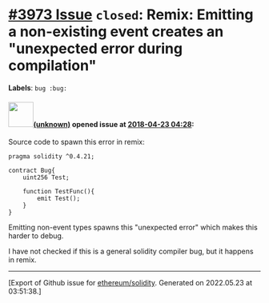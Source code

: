 # [\#3973 Issue](https://github.com/ethereum/solidity/issues/3973) `closed`: Remix: Emitting a non-existing event creates an "unexpected error during compilation"
**Labels**: `bug :bug:`


#### <img src="(unknown)" width="50">[(unknown)]((unknown)) opened issue at [2018-04-23 04:28](https://github.com/ethereum/solidity/issues/3973):

Source code to spawn this error in remix:

```
pragma solidity ^0.4.21;

contract Bug{
    uint256 Test;

    function TestFunc(){
        emit Test();
    }
}
```
    
Emitting non-event types spawns this "unexpected error" which makes this harder to debug.

I have not checked if this is a general solidity compiler bug, but it happens in remix.





-------------------------------------------------------------------------------



[Export of Github issue for [ethereum/solidity](https://github.com/ethereum/solidity). Generated on 2022.05.23 at 03:51:38.]
